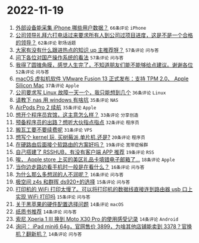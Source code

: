 # 2022-11-19

1. [外部设备能采集 iPhone 哪些用户数据？](https://www.v2ex.com/t/896371) `66条评论` `iPhone`
1. [公司领导礼拜六打电话过来要求所有人到公司过项目进度，这是不是一个合格的领导？](https://www.v2ex.com/t/896399) `62条评论` `职场话题`
1. [大家有没有什么跟进热点的知识 up 主推荐呀？](https://www.v2ex.com/t/896370) `57条评论` `问与答`
1. [问下各位对国产操作系统的看法](https://www.v2ex.com/t/896404) `57条评论` `问与答`
1. [我得了圆锥角膜，感觉人生完了，不知道朋友们能不能够给点建议。谢谢各位](https://www.v2ex.com/t/896412) `52条评论` `问与答`
1. [macOS 虚拟机软件 VMware Fusion 13 正式发布：支持 TPM 2.0、 Apple Silicon Mac](https://www.v2ex.com/t/896350) `37条评论` `Apple`
1. [公司要求写 Linux 故障一天一个，我只能想到几个](https://www.v2ex.com/t/896393) `36条评论` `Linux`
1. [请教下 nas 用 windows 有啥坑](https://www.v2ex.com/t/896363) `35条评论` `NAS`
1. [AirPods Pro 2 续航](https://www.v2ex.com/t/896366) `35条评论` `Apple`
1. [想开个程序员宾馆，这主意怎么样？](https://www.v2ex.com/t/896467) `33条评论` `分享创造`
1. [预备程序员的出路？想听大伙指点指点](https://www.v2ex.com/t/896437) `32条评论` `程序员`
1. [搬瓦工要不要续费呢](https://www.v2ex.com/t/896392) `31条评论` `VPS`
1. [想写个 kernel 玩, 买树莓派,单片机,还是?](https://www.v2ex.com/t/896424) `20条评论` `程序员`
1. [在硬路由后面接个软路由的方案好吗？](https://www.v2ex.com/t/896483) `19条评论` `宽带症候群`
1. [自己搭建了 RSSHUB，有没有客户端 APP 推荐](https://www.v2ex.com/t/896379) `19条评论` `RSS`
1. [唉， Apple store 上买的美区礼品卡填错电子邮箱了...](https://www.v2ex.com/t/896469) `18条评论` `Apple`
1. [当你边走路边看手机时一般是在看什么？](https://www.v2ex.com/t/896428) `16条评论` `问与答`
1. [为什么那么多想润的人不润呢？](https://www.v2ex.com/t/896402) `16条评论` `问与答`
1. [极空间 z4s 和群晖 ds920+的选择](https://www.v2ex.com/t/896397) `15条评论` `问与答`
1. [打印机的 WiFi 打印太慢了。可以将打印机的数据线直接连到路由器 usb 口上实现 WiFi 打印吗](https://www.v2ex.com/t/896356) `15条评论` `问与答`
1. [关于黑苹果的硬件配置选择问题](https://www.v2ex.com/t/896451) `14条评论` `macOS`
1. [纸质书推荐](https://www.v2ex.com/t/896448) `14条评论` `问与答`
1. [索尼 Xperia 1 III 换到 Moto X30 Pro 的使用感受记录](https://www.v2ex.com/t/896439) `14条评论` `Android`
1. [询问： iPad mini6 64g，官网售价 3899，为啥其他店铺能卖到 3378？官换机？翻新机？](https://www.v2ex.com/t/896355) `14条评论` `问与答`
